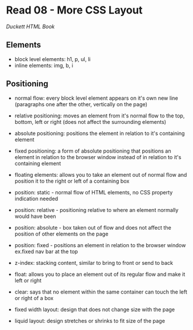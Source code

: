 # Read 08 - More CSS Layout

*Duckett HTML Book*

## Elements
  - block level elements: h1, p, ul, li
  - inline elements: img, b, i

## Positioning
  - normal flow: every block level element appears on it's own new line (paragraphs one after the other, vertically on the page)
  - relative positioning: moves an element from it's normal flow to the top, bottom, left or right (does not affect the surrounding elements)
  - absolute positioning: positions the element in relation to it's containing element
  - fixed positioning: a form of absolute positioning that positions an element in relation to the browser window instead of in relation to it's containing element
  - floating elements: allows you to take an element out of normal flow and position it to the right or left of a containing box

  - position: static - normal flow of HTML elements, no CSS property indication needed
  - position: relative - positioning relative to where an element normally would have been 
  - position: absolute - box taken out of flow and does not affect the position of other elements on the page
  - position: fixed - positions an element in relation to the browser window ex.fixed nav bar at the top

  - z-index: stacking content, similar to bring to front or send to back
  - float: allows you to place an element out of its regular flow and make it left or right
  - clear: says that no element within the same container can touch the left or right of a box

  - fixed width layout: design that does not change size with the page
  - liquid layout: design stretches or shrinks to fit size of the page